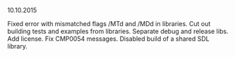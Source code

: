 10.10.2015

Fixed error with mismatched flags /MTd and /MDd in libraries.
Cut out building tests and examples from libraries.
Separate debug and release libs.
Add license.
Fix CMP0054 messages.
Disabled build of a shared SDL library.